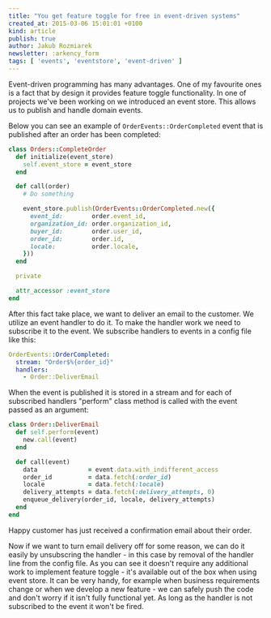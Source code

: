 ```yaml
---
title: "You get feature toggle for free in event-driven systems"
created_at: 2015-03-06 15:01:01 +0100
kind: article
publish: true
author: Jakub Rozmiarek
newsletter: :arkency_form
tags: [ 'events', 'eventstore', 'event-driven' ]
---
```

Event-driven programming has many advantages. One of my favourite ones is a fact that by design it provides feature toggle functionality.
In one of projects we've been working on we introduced an event store. This allows us to publish and handle domain events.

<!-- more -->

Below you can see an example of `OrderEvents::OrderCompleted` event that is published after an order has been completed:

```ruby
class Orders::CompleteOrder
  def initialize(event_store)
    self.event_store = event_store
  end

  def call(order)
    # Do something

    event_store.publish(OrderEvents::OrderCompleted.new({
      event_id:        order.event_id,
      organization_id: order.organization_id,
      buyer_id:        order.user_id,
      order_id:        order.id,
      locale:          order.locale,
    }))
  end

  private

  attr_accessor :event_store
end
```

After this fact take place, we want to deliver an email to the customer. We utilize an event handler to do it. To make the handler work we need to subscribe it to the event. We subscribe handlers to events in a config file like this:

```yaml
OrderEvents::OrderCompleted:
  stream: "Order$%{order_id}"
  handlers:
    - Order::DeliverEmail
```

When the event is published it is stored in a stream and for each of subscribed handlers "perform" class method is called with the event passed as an argument:

```ruby
class Order::DeliverEmail
  def self.perform(event)
    new.call(event)
  end

  def call(event)
    data              = event.data.with_indifferent_access
    order_id          = data.fetch(:order_id)
    locale            = data.fetch(:locale)
    delivery_attempts = data.fetch(:delivery_attempts, 0)
    enqueue_delivery(order_id, locale, delivery_attempts)
  end
end
```

Happy customer has just received a confirmation email about their order.

Now if we want to turn email delivery off for some reason, we can do it easily by unsubscring the handler - in this case by removal of the handler line from the config file. 
As you can see it doesn't require any additional work to implement feature toggle - it's available out of the box when using event store. It can be very handy, for example when business requirements change or when we develop a new feature - we can safely push the code and don't worry if it isn't fully functional yet. As long as the handler is not subscribed to the event it won't be fired.
